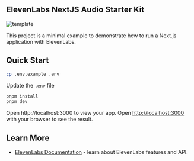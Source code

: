 ## ElevenLabs NextJS Audio Starter Kit

![template](https://github.com/user-attachments/assets/3fcdc65d-bd4a-4cf5-b33b-2a7e50516e91)

This project is a minimal example to demonstrate how to run a Next.js application with ElevenLabs.

## Quick Start

```bash
cp .env.example .env
```

Update the `.env` file

```bash
pnpm install
pnpm dev
```

Open http://localhost:3000 to view your app.
Open [http://localhost:3000](http://localhost:3000) with your browser to see the result.

## Learn More

- [ElevenLabs Documentation](https://elevenlabs.io/docs) - learn about ElevenLabs features and API.
